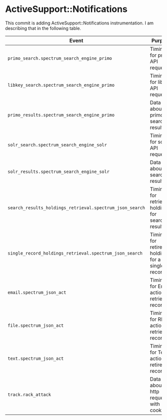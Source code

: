 # ActiveSupport::Notifications

This commit is adding ActiveSupport::Notifications instrumentation.  I am describing that in the following table.


| Event                                                    | Purpose                                             | Payload                         |
|----------------------------------------------------------|-----------------------------------------------------|---------------------------------|
| `primo_search.spectrum_search_engine_primo`              | Timing for primo API requests                       | `:source_id`, `:params`, `:url` |
| `libkey_search.spectrum_search_engine_primo`             | Timing for libkey API requests                      | `:source_id`, `:params`, `:url` |
| `primo_results.spectrum_search_engine_primo`             | Data about primo search results                     | `:results`                      |
| `solr_search.spectrum_search_engine_solr`                | Timing for solr API requests                        | `:source_id`, `:params`         |
| `solr_results.spectrum_search_engine_solr`               | Data about solr search results a                    | `:results`                      |
| `search_results_holdings_retrieval.spectrum_json_search` | Timing for retrieving holdings for search results   | `:full_response`                |
| `single_record_holdings_retrieval.spectrum_json_search`  | Timing for retireiving holdings for a single record | `:spectrum_response`            |
| `email.spectrum_json_act`                                | Timing for Email actions, retrieving records        | `:data`, `:username`, `:role`   |
| `file.spectrum_json_act`                                 | Timing for RIS actions, retrieving records          | `:data`, `:username`, `:role`   |
| `text.spectrum_json_act`                                 | Timing for Text actions, retireiving records        | `:data`, `:username`, `:role`   |
| `track.rack_attack`                                      | Data about http requests with cookies               | `:request`                      |
